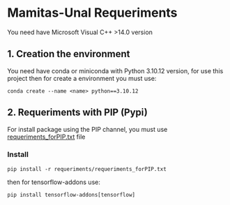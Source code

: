 # Mamitas-Unal Requeriments
You need have Microsoft Visual C++ >14.0 version 
## 1. Creation the environment
You need have conda or miniconda with Python 3.10.12 version, for use this project then for create a environment you must use:
```
conda create --name <name> python==3.10.12
```
## 2. Requeriments with PIP (Pypi)
For install package using the PIP channel, you must use [requeriments_forPIP.txt](requeriments_forPIP.txt/) file
### Install 
```
pip install -r requeriments/requeriments_forPIP.txt 
```
then for tensorflow-addons use:
```
pip install tensorflow-addons[tensorflow]
```
